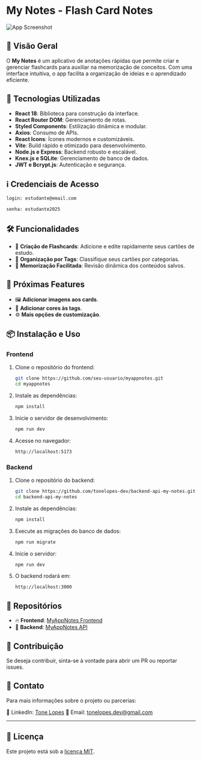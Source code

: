 # My Notes - Flash Card Notes

![App Screenshot](https://tone-monte-portfolio-v3.s3.us-east-1.amazonaws.com/projects/1758298651603-aed2sl-banner-fsw-store.png)

## 📌 Visão Geral

O **My Notes** é um aplicativo de anotações rápidas que permite criar e gerenciar flashcards para auxiliar na memorização de conceitos. Com uma interface intuitiva, o app facilita a organização de ideias e o aprendizado eficiente.

## 🚀 Tecnologias Utilizadas

- **React 18**: Biblioteca para construção da interface.
- **React Router DOM**: Gerenciamento de rotas.
- **Styled Components**: Estilização dinâmica e modular.
- **Axios**: Consumo de APIs.
- **React Icons**: Ícones modernos e customizáveis.
- **Vite**: Build rápido e otimizado para desenvolvimento.
- **Node.js e Express**: Backend robusto e escalável.
- **Knex.js e SQLite**: Gerenciamento de banco de dados.
- **JWT e Bcrypt.js**: Autenticação e segurança.

## ℹ️ Credenciais de Acesso
```bash
login: estudante@email.com
```
```bash
senha: estudante2025
```


## 🛠️ Funcionalidades

- 📌 **Criação de Flashcards**: Adicione e edite rapidamente seus cartões de estudo.
- 📁 **Organização por Tags**: Classifique seus cartões por categorias.
- 🔄 **Memorização Facilitada**: Revisão dinâmica dos conteúdos salvos.

## 📌 Próximas Features

- 🖼️ **Adicionar imagens aos cards**.
- 🎨 **Adicionar cores às tags**.
- ⚙️ **Mais opções de customização**.

## 📦 Instalação e Uso

### Frontend

1. Clone o repositório do frontend:

   ```bash
   git clone https://github.com/seu-usuario/myappnotes.git
   cd myappnotes
   ```

2. Instale as dependências:

   ```bash
   npm install
   ```

3. Inicie o servidor de desenvolvimento:

   ```bash
   npm run dev
   ```

4. Acesse no navegador:
   ```bash
   http://localhost:5173
   ```


### Backend

1. Clone o repositório do backend:

   ```bash
   git clone https://github.com/tonelopes-dev/backend-api-my-notes.git
   cd backend-api-my-notes
   ```

2. Instale as dependências:

   ```bash
   npm install
   ```

3. Execute as migrações do banco de dados:

   ```bash
   npm run migrate
   ```

4. Inicie o servidor:

   ```bash
   npm run dev
   ```

5. O backend rodará em:
   ```bash
   http://localhost:3000
   ```

## 🔗 Repositórios

- 🔥 **Frontend**: [MyAppNotes Frontend](https://github.com/tonelopes-dev/frontend-api-my-notes)
- 🚀 **Backend**: [MyAppNotes API](https://github.com/tonelopes-dev/backend-api-my-notes)


## 🤝 Contribuição

Se deseja contribuir, sinta-se à vontade para abrir um PR ou reportar issues.

## 📩 Contato

Para mais informações sobre o projeto ou parcerias:

📌 LinkedIn: [Tone Lopes](https://www.linkedin.com/in/tonelopes-dev/)
📧 Email: [tonelopes.dev@gmail.com](mailto:tonelopes.dev@gmail.com)

---

## 📝 Licença

Este projeto está sob a [licença MIT](LICENSE).
